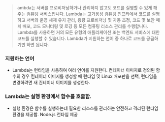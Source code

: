 > ambda는 서버를 프로비저닝하거나 관리하지 않고도 코드를 실행할 수 있게 해주는 컴퓨팅 서비스입니다. Lambda는 고가용성 컴퓨팅 인프라에서 코드를 실행하고 서버와 운영 체제 유지 관리, 용량 프로비저닝 및 자동 조정, 코드 및 보안 패치 배포, 코드 모니터링 및 로깅 등 모든 컴퓨팅 리소스 관리를 수행합니다. Lambda를 사용하면 거의 모든 유형의 애플리케이션 또는 백엔드 서비스에 대한 코드를 실행할 수 있습니다. Lambda가 지원하는 언어 중 하나로 코드를 공급하기만 하면 됩니다.

### 지원하는 언어

- Lambda는 런타임을 사용하여 여러 언어를 지원한다. 컨테이너 이미지로 정의된 함수의 경우 컨테이너 이미지를 생성할 때 런타임 및 Linux 배포판을 선택, 런타임을 변경하려면 새 컨테이너 이미지를 생성한다.

### Lambda는 실행 환경에서 함수를 호출함.

- 실행 환경은 함수를 실행하는데 필요한 리소스를 관리하는 안전하고 격리된 런타임 환경을 제공함. Node.js 런타임 제공
